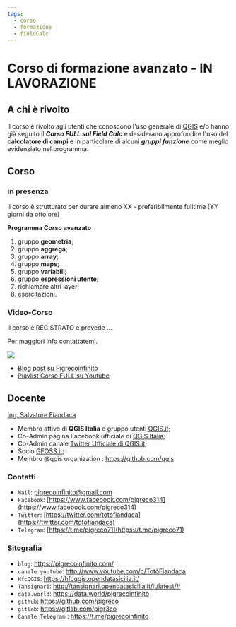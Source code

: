 ```yaml
---
tags:
  - corso
  - formazione
  - fieldCalc
---
```


# Corso di formazione avanzato - IN LAVORAZIONE

## A chi è rivolto

Il corso è rivolto agli utenti che conoscono l'uso generale di [QGIS](https://qgis.org/it/site/) e/o hanno già seguito il _**Corso FULL sul Field Calc**_ e desiderano approfondire l'uso del **calcolatore di campi** e in particolare di alcuni _**gruppi funzione**_ come meglio evidenziato nel programma.

## Corso

### in presenza

Il corso è strutturato per durare almeno XX - preferibilmente fulltime (YY giorni da otto ore)

**Programma Corso avanzato**

1. gruppo **geometria**;
2. gruppo **aggrega**;
3. gruppo **array**;
4. gruppo **maps**;
5. gruppo **variabili**;
6. gruppo **espressioni utente**;
7. richiamare altri layer;
8. esercitazioni.

### Video-Corso 

Il corso è REGISTRATO e prevede ...

Per maggiori Info contattatemi.

[![](https://img.youtube.com/vi/xxxxxxxx/0.jpg)](https://youtu.be/xxxxxxxx "Presentazione Corso FULL")


- [Blog post su Pigrecoinfinito]()
- [Playlist Corso FULL su Youtube]()

## Docente 

[Ing. Salvatore Fiandaca](http://hfcqgis.opendatasicilia.it/it/latest/autore.html)

- Membro attivo di **QGIS Italia** e gruppo utenti [QGIS.it](http://qgis.it/);
- Co-Admin pagina Facebook ufficiale di [QGIS Italia](https://www.facebook.com/qgis.it/);
- Co-Admin canale [Twitter Ufficiale di QGIS.it](https://twitter.com/qgisitalia);
- Socio [GFOSS.it](http://gfoss.it/);
- Membro @qgis organization : <https://github.com/qgis>

### Contatti

- `Mail`: pigrecoinfinito@gmail.com
- `Facebook`: [https://www.facebook.com/pigreco314](https://www.facebook.com/pigreco314)
- `Twitter`: [https://twitter.com/totofiandaca](https://twitter.com/totofiandaca)
- `Telegram`: [https://t.me/pigreco71](https://t.me/pigreco71)

### Sitografia

- `blog`: <https://pigrecoinfinito.com/>
- `canale youtube`: <http://www.youtube.com/c/TotòFiandaca>
- `HfcQGIS`: <https://hfcqgis.opendatasicilia.it/>
- `Tansignari`: <http://tansignari.opendatasicilia.it/it/latest/#>
- `data.world`: <https://data.world/pigrecoinfinito>
- `github`: <https://github.com/pigreco>
- `gitlab`: <https://gitlab.com/pigr3co>
- `Canale Telegram` : <https://t.me/pigrecoinfinito>

